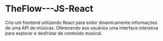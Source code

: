 # TheFlow---JS-React
Crio um frontend utilizando React para exibir dinamicamente informações de uma API de músicas. Oferecendo aos usuários uma interface interativa para explorar e desfrutar de conteúdo musical.
